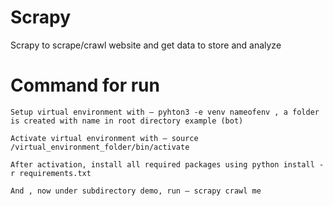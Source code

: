 # Scrapy
Scrapy to scrape/crawl website and get data to store and analyze

# Command for run
    Setup virtual environment with – pyhton3 -e venv nameofenv , a folder is created with name in root directory example (bot)

    Activate virtual environment with – source /virtual_environment_folder/bin/activate

    After activation, install all required packages using python install -r requirements.txt

    And , now under subdirectory demo, run – scrapy crawl me
